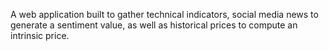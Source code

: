 A web application built to gather technical indicators, social media news to generate a sentiment value, as well as historical prices to compute an intrinsic price.

